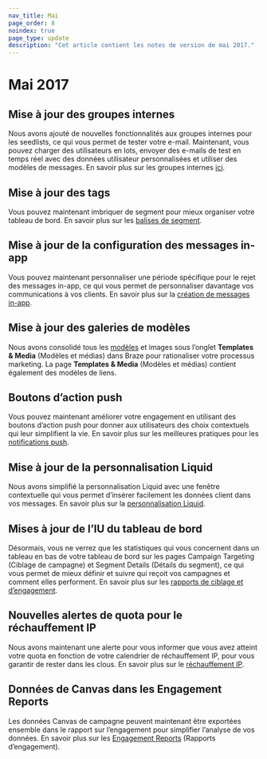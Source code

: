 ```yaml
---
nav_title: Mai
page_order: 8
noindex: true
page_type: update
description: "Cet article contient les notes de version de mai 2017."
---
```


# Mai 2017

## Mise à jour des groupes internes

Nous avons ajouté de nouvelles fonctionnalités aux groupes internes pour les seedlists, ce qui vous permet de tester votre e-mail. Maintenant, vous pouvez charger des utilisateurs en lots, envoyer des e-mails de test en temps réel avec des données utilisateur personnalisées et utiliser des modèles de messages. En savoir plus sur les groupes internes [ici][43].

## Mise à jour des tags

Vous pouvez maintenant imbriquer de segment pour mieux organiser votre tableau de bord. En savoir plus sur les [balises de segment][42].

## Mise à jour de la configuration des messages in-app

Vous pouvez maintenant personnaliser une période spécifique pour le rejet des messages in-app, ce qui vous permet de personnaliser davantage vos communications à vos clients. En savoir plus sur la [création de messages in-app][41].

## Mise à jour des galeries de modèles

Nous avons consolidé tous les [modèles][40] et images sous l’onglet **Templates & Media** (Modèles et médias) dans Braze pour rationaliser votre processus marketing. La page **Templates & Media** (Modèles et médias) contient également des modèles de liens.

## Boutons d’action push

Vous pouvez maintenant améliorer votre engagement en utilisant des boutons d’action push pour donner aux utilisateurs des choix contextuels qui leur simplifient la vie. En savoir plus sur les meilleures pratiques pour les [notifications push][39].

## Mise à jour de la personnalisation Liquid

Nous avons simplifié la personnalisation Liquid avec une fenêtre contextuelle qui vous permet d’insérer facilement les données client dans vos messages. En savoir plus sur la [personnalisation Liquid][38].

## Mises à jour de l’IU du tableau de bord

Désormais, vous ne verrez que les statistiques qui vous concernent dans un tableau en bas de votre tableau de bord sur les pages Campaign Targeting (Ciblage de campagne) et Segment Details (Détails du segment), ce qui vous permet de mieux définir et suivre qui reçoit vos campagnes et comment elles performent. En savoir plus sur les [rapports de ciblage et d’engagement][37].

## Nouvelles alertes de quota pour le réchauffement IP

Nous avons maintenant une alerte pour vous informer que vous avez atteint votre quota en fonction de votre calendrier de réchauffement IP, pour vous garantir de rester dans les clous. En savoir plus sur le [réchauffement IP][36].

## Données de Canvas dans les Engagement Reports

Les données Canvas de campagne peuvent maintenant être exportées ensemble dans le rapport sur l’engagement pour simplifier l’analyse de vos données. En savoir plus sur les [Engagement Reports][35] (Rapports d’engagement).


[35]: {{site.baseurl}}/user_guide/data_and_analytics/reporting/engagement_reports/#engagement-reports
[36]: {{site.baseurl}}/user_guide/message_building_by_channel/email/best_practices/
[37]: {{site.baseurl}}/user_guide/data_and_analytics/configuring_reporting/
[38]: {{site.baseurl}}/user_guide/personalization_and_dynamic_content/personalized_messaging/#adding-personalizable-attributes-objects
[39]: {{site.baseurl}}/user_guide/message_building_by_channel/push/best_practices/
[40]: {{site.baseurl}}/user_guide/engagement_tools/templates_and_media/
[41]: {{site.baseurl}}/user_guide/message_building_by_channel/in-app_messages/create/#creating-an-in-app-message
[42]: {{site.baseurl}}/user_guide/administrative/app_settings/tags/#campaign-segment-and-news-feed-card-tags
[43]: {{site.baseurl}}/user_guide/administrative/app_settings/developer_console/#content-test-groups
[98]:{{site.baseurl}}/user_guide/onboarding/platform_administrative_features/#authentication-rules
